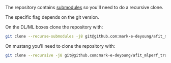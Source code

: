The repository contains [submodules](https://git-scm.com/book/en/v2/Git-Tools-Submodules) so you'll need to do a recursive clone.

The specific flag depends on the git version.

On the DL/ML boxes clone the repository with:
```bash
git clone --recurse-submodules -j8 git@github.com:mark-e-deyoung/afit_mlperf_training.git
```

On mustang you'll need to clone the repository with:
```bash
git clone --recursive -j8 git@github.com:mark-e-deyoung/afit_mlperf_training.git
```
